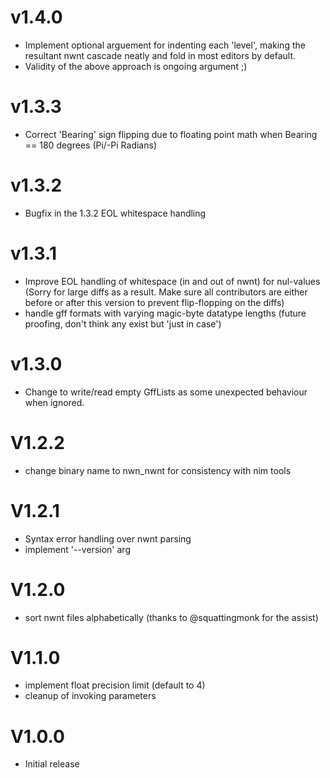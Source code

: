 # v1.4.0
- Implement optional arguement for indenting each 'level', making the resultant nwnt cascade neatly and fold in most editors by default.
- Validity of the above approach is ongoing argument ;)

# v1.3.3
- Correct 'Bearing' sign flipping due to floating point math when Bearing == 180 degrees (Pi/-Pi Radians)

# v1.3.2
- Bugfix in the 1.3.2 EOL whitespace handling

# v1.3.1
- Improve EOL handling of whitespace (in and out of nwnt) for nul-values (Sorry for large diffs as a result. Make sure all contributors are either before or after this version to prevent flip-flopping on the diffs)
- handle gff formats with varying magic-byte datatype lengths (future proofing, don't think any exist but 'just in case')

# v1.3.0
- Change to write/read empty GffLists as some unexpected behaviour when ignored.

# V1.2.2
- change binary name to nwn_nwnt for consistency with nim tools

# V1.2.1
- Syntax error handling over nwnt parsing
- implement '--version' arg

# V1.2.0
- sort nwnt files alphabetically (thanks to @squattingmonk for the assist)

# V1.1.0
- implement float precision limit (default to 4)
- cleanup of invoking parameters

# V1.0.0
- Initial release

